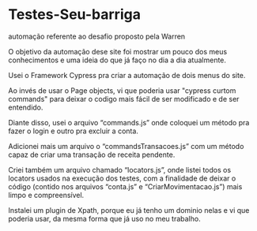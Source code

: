# Testes-Seu-barriga
automação referente ao desafio proposto pela Warren


O objetivo da automação dese site foi mostrar um pouco dos meus conhecimentos e uma ideia do que já faço no dia a dia atualmente.

Usei o Framework Cypress pra criar a automação de dois menus do site.

Ao invés de usar o Page objects, vi que poderia usar "cypress curtom commands" para deixar o codigo mais fácil de ser modificado e de ser entendido.

Diante disso, usei o arquivo “commands.js” onde coloquei um método pra fazer o login e outro pra excluir a conta.

Adicionei mais um arquivo o “commandsTransacoes.js” com um método capaz de criar uma transação de receita pendente.

Criei também um arquivo chamado “locators.js”, onde listei todos os locators usados na execução dos testes, com a finalidade de deixar o código (contido nos arquivos “conta.js” e “CriarMovimentacao.js”) mais limpo e compreensível.


Instalei um plugin de Xpath, porque eu já tenho um dominio nelas e vi que poderia usar, da mesma forma que já uso no meu trabalho.
